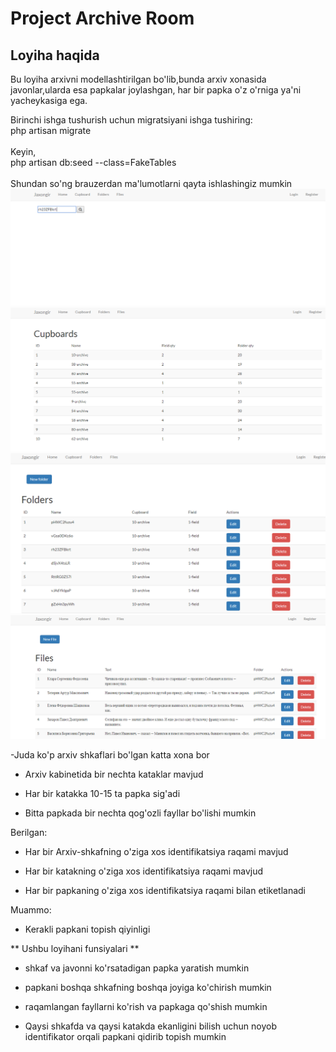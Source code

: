   # Project Archive Room
        

## Loyiha haqida
Bu loyiha arxivni modellashtirilgan bo'lib,bunda arxiv xonasida
javonlar,ularda esa papkalar joylashgan, 
har bir papka o'z o'rniga ya'ni yacheykasiga 
ega. 

Birinchi ishga tushurish uchun migratsiyani ishga tushiring:
<br>
php artisan migrate
<br>
<br>
Keyin,
<br> 
php artisan db:seed --class=FakeTables
<br> 
<br> 
 Shundan so'ng brauzerdan ma'lumotlarni qayta ishlashingiz 
 mumkin
 <img src="/storage/home.jpg">
 <img src="/storage/board.jpg">
 <img src="/storage/folder.jpg">
 <img src="/storage/files.jpg">
 
 -Juda ko'p arxiv shkaflari bo'lgan katta xona bor
 
 - Arxiv kabinetida bir nechta kataklar mavjud
 
 - Har bir katakka 10-15 ta papka sig'adi
 
 - Bitta papkada bir nechta qog'ozli fayllar bo'lishi mumkin
 
 Berilgan:
 
 - Har bir Arxiv-shkafning o'ziga xos identifikatsiya raqami mavjud
 
 - Har bir katakning o'ziga xos identifikatsiya raqami mavjud
 
 - Har bir papkaning o'ziga xos identifikatsiya raqami bilan etiketlanadi
 
 Muammo:
 
 - Kerakli papkani topish qiyinligi
 
 ** Ushbu loyihani funsiyalari **
 
 - shkaf va javonni ko'rsatadigan papka yaratish mumkin
 
 - papkani boshqa shkafning boshqa joyiga ko'chirish mumkin
 
 - raqamlangan fayllarni ko'rish va papkaga qo'shish mumkin
 
 - Qaysi shkafda va qaysi katakda ekanligini bilish uchun noyob identifikator orqali papkani qidirib topish mumkin
